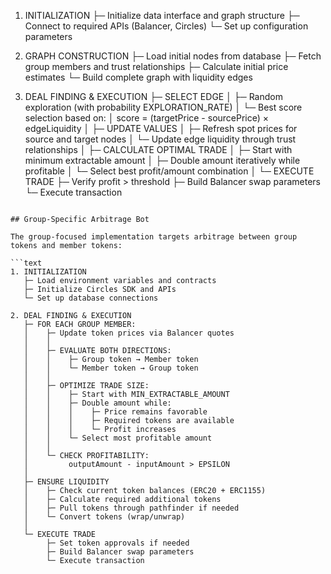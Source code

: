 1. INITIALIZATION
   ├─ Initialize data interface and graph structure
   ├─ Connect to required APIs (Balancer, Circles)
   └─ Set up configuration parameters

2. GRAPH CONSTRUCTION
   ├─ Load initial nodes from database
   ├─ Fetch group members and trust relationships
   ├─ Calculate initial price estimates
   └─ Build complete graph with liquidity edges

3. DEAL FINDING & EXECUTION
   ├─ SELECT EDGE
   │    ├─ Random exploration (with probability EXPLORATION_RATE)
   │    └─ Best score selection based on:
   │         score = (targetPrice - sourcePrice) × edgeLiquidity
   │
   ├─ UPDATE VALUES
   │    ├─ Refresh spot prices for source and target nodes
   │    └─ Update edge liquidity through trust relationships
   │
   ├─ CALCULATE OPTIMAL TRADE
   │    ├─ Start with minimum extractable amount
   │    ├─ Double amount iteratively while profitable
   │    └─ Select best profit/amount combination
   │
   └─ EXECUTE TRADE
        ├─ Verify profit > threshold
        ├─ Build Balancer swap parameters
        └─ Execute transaction
```

## Group-Specific Arbitrage Bot

The group-focused implementation targets arbitrage between group tokens and member tokens:

```text
1. INITIALIZATION
   ├─ Load environment variables and contracts
   ├─ Initialize Circles SDK and APIs
   └─ Set up database connections

2. DEAL FINDING & EXECUTION
   ├─ FOR EACH GROUP MEMBER:
   │    ├─ Update token prices via Balancer quotes
   │    │
   │    ├─ EVALUATE BOTH DIRECTIONS:
   │    │    ├─ Group token → Member token
   │    │    └─ Member token → Group token
   │    │
   │    ├─ OPTIMIZE TRADE SIZE:
   │    │    ├─ Start with MIN_EXTRACTABLE_AMOUNT
   │    │    ├─ Double amount while:
   │    │    │    ├─ Price remains favorable
   │    │    │    ├─ Required tokens are available
   │    │    │    └─ Profit increases
   │    │    └─ Select most profitable amount
   │    │
   │    └─ CHECK PROFITABILITY:
   │         outputAmount - inputAmount > EPSILON
   │
   ├─ ENSURE LIQUIDITY
   │    ├─ Check current token balances (ERC20 + ERC1155)
   │    ├─ Calculate required additional tokens
   │    ├─ Pull tokens through pathfinder if needed
   │    └─ Convert tokens (wrap/unwrap)
   │
   └─ EXECUTE TRADE
        ├─ Set token approvals if needed
        ├─ Build Balancer swap parameters
        └─ Execute transaction
```
